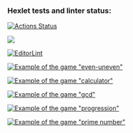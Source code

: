 ### Hexlet tests and linter status:
[![Actions Status](https://github.com/OrioleIvolga/python-project-lvl1/workflows/hexlet-check/badge.svg)](https://github.com/OrioleIvolga/python-project-lvl1/actions)

<a href="https://codeclimate.com/github/OrioleIvolga/python-project-lvl1/maintainability"><img src="https://api.codeclimate.com/v1/badges/d5df676e36a0371a541a/maintainability" /></a>

[![EditorLint](https://github.com/OrioleIvolga/python-project-lvl1/actions/workflows/editor_lint.yml/badge.svg)](https://github.com/OrioleIvolga/python-project-lvl1/actions/workflows/editor_lint.yml)

[![Example of the game "even-uneven"](https://asciinema.org/a/6yPvdDlDzxHY5sNYOLIOAHhVF)](https://asciinema.org/a/6yPvdDlDzxHY5sNYOLIOAHhVF)

[![Example of the game "calculator"](https://asciinema.org/a/cqEEYTRKeAhmsfjHg9mVWg0vr)](https://asciinema.org/a/cqEEYTRKeAhmsfjHg9mVWg0vr)

[![Example of the game "gcd"](https://asciinema.org/a/6kJLCcW4bm3U7EhZuvunmPcT0)](https://asciinema.org/a/6kJLCcW4bm3U7EhZuvunmPcT0)

[![Example of the game "progression"](https://asciinema.org/a/ABKsVPxws9gz7ptsbTOyk7MPb)](https://asciinema.org/a/ABKsVPxws9gz7ptsbTOyk7MPb)

[![Example of the game "prime number"](https://asciinema.org/a/7ABaizB6GoGxqU9YK0oxOBqTp)](https://asciinema.org/a/7ABaizB6GoGxqU9YK0oxOBqTp)

<p></p>
<script id="asciicast-7ABaizB6GoGxqU9YK0oxOBqTp" src="https://asciinema.org/a/7ABaizB6GoGxqU9YK0oxOBqTp.js" async></script>
<p></p>
 
<script id="asciicast-ABKsVPxws9gz7ptsbTOyk7MPb" src="https://asciinema.org/a/ABKsVPxws9gz7ptsbTOyk7MPb.js" async></script>
 
<script id="asciicast-6kJLCcW4bm3U7EhZuvunmPcT0" src="https://asciinema.org/a/6kJLCcW4bm3U7EhZuvunmPcT0.js" async></script>
 
<script id="asciicast-cqEEYTRKeAhmsfjHg9mVWg0vr" src="https://asciinema.org/a/cqEEYTRKeAhmsfjHg9mVWg0vr.js" async></script>
 
<script id="asciicast-6yPvdDlDzxHY5sNYOLIOAHhVF" src="https://asciinema.org/a/6yPvdDlDzxHY5sNYOLIOAHhVF.js" async></script>
